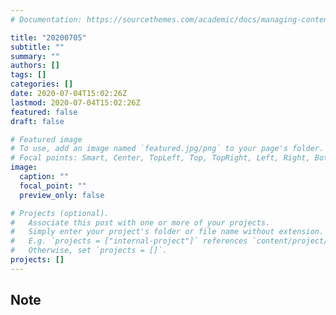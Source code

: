 ```yaml
---
# Documentation: https://sourcethemes.com/academic/docs/managing-content/

title: "20200705"
subtitle: ""
summary: ""
authors: []
tags: []
categories: []
date: 2020-07-04T15:02:26Z
lastmod: 2020-07-04T15:02:26Z
featured: false
draft: false

# Featured image
# To use, add an image named `featured.jpg/png` to your page's folder.
# Focal points: Smart, Center, TopLeft, Top, TopRight, Left, Right, BottomLeft, Bottom, BottomRight.
image:
  caption: ""
  focal_point: ""
  preview_only: false

# Projects (optional).
#   Associate this post with one or more of your projects.
#   Simply enter your project's folder or file name without extension.
#   E.g. `projects = ["internal-project"]` references `content/project/deep-learning/index.md`.
#   Otherwise, set `projects = []`.
projects: []
---
```


## Note

